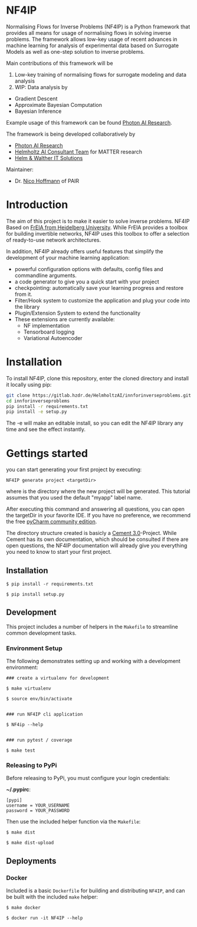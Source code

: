 # NF4IP

Normalising Flows for Inverse Problems (NF4IP) is a Python framework that provides all means for usage of normalising flows in solving inverse problems. The framework allows low-key usage of recent advances in machine learning for analysis of experimental data based on Surrogate Models as well as one-step solution to inverse problems.

Main contributions of this framework will be

1. Low-key training of normalising flows for surrogate modeling and data analysis
2. WIP: Data analysis by
 - Gradient Descent
 - Approximate Bayesian Computation
 - Bayesian Inference

Example usage of this framework can be found [Photon AI Research](https://http://photon-ai-research.github.io/).

The framework is being developed collaboratively by
- [Photon AI Research](https://http://photon-ai-research.github.io/)
- [Helmholtz AI Consultant Team](https://www.hzdr.de/db/Cms?pOid=60710&pNid=0) for MATTER research
- [Helm & Walther IT Solutions](https://helmundwalter.de)


Maintainer:
- Dr. [Nico Hoffmann](mailto:n.hoffmann@hzdr.de) of PAIR

# Introduction
The aim of this project is to make it easier to solve inverse problems.
NF4IP Based on [FrEIA from Heidelberg University](https://github.com/VLL-HD/FrEIA). 
While FrEIA provides a toolbox for building invertible networks, NF4IP uses this toolbox 
to offer a selection of ready-to-use network architectures.

In addition, NF4IP already offers useful features that simplify the development 
of your machine learning application:

* powerful configuration options with defaults, config files and commandline arguments.
* a code generator to give you a quick start with your project
* checkpointing: automatically save your learning progress and restore from it.
* Filter/Hook system to customize the application and plug your code into the library
* Plugin/Extension System to extend the functionality
* These extensions are currently available:
    * NF implementation
    * Tensorboard logging
    * Variational Autoencoder

# Installation
To install NF4IP, clone this repository, enter the cloned directory and install it locally using pip:
```bash
git clone https://gitlab.hzdr.de/HelmholtzAI/innforinverseproblems.git
cd innforinverseproblems
pip install -r requirements.txt
pip install -e setup.py
```
The -e will make an editable install, so you can edit the NF4IP library any time and see the effect instantly.

# Gettings started

you can start generating your first project by executing:
```
NF4IP generate project <targetDir>
```
where <targetDir> is the directory where the new project will be generated.
This tutorial assumes that you used the default "myapp" label name.

After executing this command and answering all questions, you can open the targetDir in your favorite
IDE. If you have no preference, we recommend the free
[pyCharm community edition](https://www.jetbrains.com/de-de/pycharm/).

The directory structure created is basicly a [Cement 3.0](https://docs.builtoncement.com)-Project.
While Cement has its own documentation, which should be consulted if there are open questions,
the NF4IP documentation will already give you everything you need to know to start your first project.



## Installation

```
$ pip install -r requirements.txt

$ pip install setup.py
```

## Development

This project includes a number of helpers in the `Makefile` to streamline common development tasks.

### Environment Setup

The following demonstrates setting up and working with a development environment:

```
### create a virtualenv for development

$ make virtualenv

$ source env/bin/activate


### run NF4IP cli application

$ NF4ip --help


### run pytest / coverage

$ make test
```


### Releasing to PyPi

Before releasing to PyPi, you must configure your login credentials:

**~/.pypirc**:

```
[pypi]
username = YOUR_USERNAME
password = YOUR_PASSWORD
```

Then use the included helper function via the `Makefile`:

```
$ make dist

$ make dist-upload
```

## Deployments

### Docker

Included is a basic `Dockerfile` for building and distributing `NF4IP`,
and can be built with the included `make` helper:

```
$ make docker

$ docker run -it NF4IP --help
```
